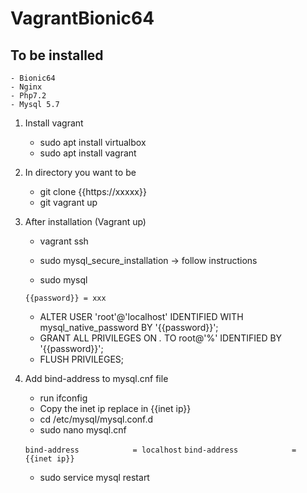 # VagrantBionic64

## To be installed
	- Bionic64
	- Nginx
	- Php7.2
	- Mysql 5.7

1. Install vagrant
	- sudo apt install virtualbox
	- sudo apt install vagrant

2. In directory you want to be
	- git clone {{https://xxxxx}}
	- git vagrant up

3. After installation (Vagrant up)
	- vagrant ssh
	- sudo mysql_secure_installation -> follow instructions

	- sudo mysql

	`{{password}} = xxx`
	- ALTER USER 'root'@'localhost' IDENTIFIED WITH mysql_native_password BY '{{password}}';
	- GRANT ALL PRIVILEGES ON *.* TO root@'%' IDENTIFIED BY '{{password}}';
	- FLUSH PRIVILEGES;

4. Add bind-address to mysql.cnf file
	- run ifconfig
	- Copy the inet ip replace in {{inet ip}}
	- cd /etc/mysql/mysql.conf.d
	- sudo nano mysql.cnf


 	`bind-address            = localhost`
 	`bind-address            = {{inet ip}}`

	- sudo service mysql restart


